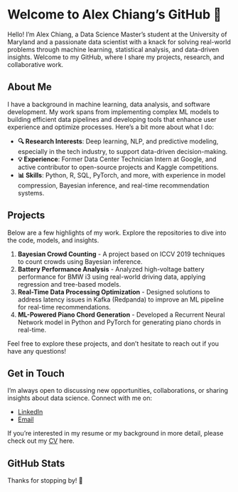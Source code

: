 # Welcome to Alex Chiang’s GitHub 👋

Hello! I’m Alex Chiang, a Data Science Master’s student at the University of Maryland and a passionate data scientist with a knack for solving real-world problems through machine learning, statistical analysis, and data-driven insights. Welcome to my GitHub, where I share my projects, research, and collaborative work.

## About Me

I have a background in machine learning, data analysis, and software development. My work spans from implementing complex ML models to building efficient data pipelines and developing tools that enhance user experience and optimize processes. Here’s a bit more about what I do:

- **🔍 Research Interests**: Deep learning, NLP, and predictive modeling, especially in the tech industry, to support data-driven decision-making.
- **💡 Experience**: Former Data Center Technician Intern at Google, and active contributor to open-source projects and Kaggle competitions.
- **📊 Skills**: Python, R, SQL, PyTorch, and more, with experience in model compression, Bayesian inference, and real-time recommendation systems.

## Projects

Below are a few highlights of my work. Explore the repositories to dive into the code, models, and insights.

1.  **Bayesian Crowd Counting** - A project based on ICCV 2019 techniques to count crowds using Bayesian inference.
2.	**Battery Performance Analysis** - Analyzed high-voltage battery performance for BMW i3 using real-world driving data, applying regression and tree-based models.
3.	**Real-Time Data Processing Optimization** - Designed solutions to address latency issues in Kafka (Redpanda) to improve an ML pipeline for real-time recommendations.
4.	**ML-Powered Piano Chord Generation** - Developed a Recurrent Neural Network model in Python and PyTorch for generating piano chords in real-time.

Feel free to explore these projects, and don’t hesitate to reach out if you have any questions!

## Get in Touch

I’m always open to discussing new opportunities, collaborations, or sharing insights about data science. Connect with me on:
- [LinkedIn](https://www.linkedin.com/in/hao-lin-ch/)
- [Email](alexjiang151@gmail.com)

If you’re interested in my resume or my background in more detail, please check out my [CV](https://github.com/user-attachments/files/17740610/Hao.Lin.Chiang.Resume.pdf) here.

## GitHub Stats

Thanks for stopping by! 🌟

<!---
beas28la/beas28la is a ✨ special ✨ repository because its `README.md` (this file) appears on your GitHub profile.
You can click the Preview link to take a look at your changes.
--->
